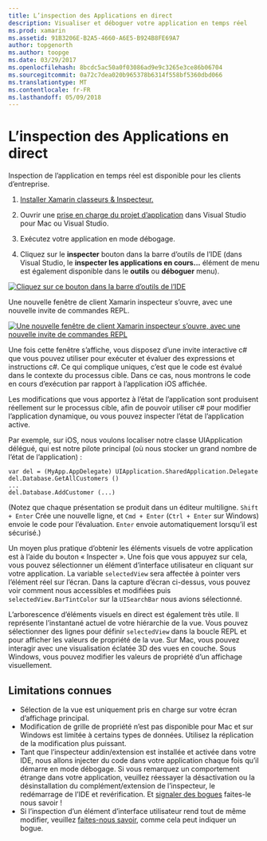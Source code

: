 ```yaml
---
title: L’inspection des Applications en direct
description: Visualiser et déboguer votre application en temps réel
ms.prod: xamarin
ms.assetid: 91B3206E-B2A5-4660-A6E5-B924B8FE69A7
author: topgenorth
ms.author: toopge
ms.date: 03/29/2017
ms.openlocfilehash: 8bcdc5ac50a0f03086ad9e9c3265e3ce86b06704
ms.sourcegitcommit: 0a72c7dea020b965378b6314f558bf5360dbd066
ms.translationtype: MT
ms.contentlocale: fr-FR
ms.lasthandoff: 05/09/2018
---
```

# <a name="inspecting-live-applications"></a>L’inspection des Applications en direct

Inspection de l’application en temps réel est disponible pour les clients d’entreprise.


1. [Installer Xamarin classeurs & Inspecteur.](~/tools/inspector/install.md)

1. Ouvrir une [prise en charge du projet d’application](~/tools/inspector/install.md#supported-platforms) dans Visual Studio pour Mac ou Visual Studio.
1. Exécutez votre application en mode débogage.
1. Cliquez sur le **inspecter** bouton dans la barre d’outils de l’IDE (dans Visual Studio, le **inspecter les applications en cours...**  élément de menu est également disponible dans le **outils** ou **déboguer** menu).



[![](inspect-images/mac-heres-the-button.png "Cliquez sur ce bouton dans la barre d’outils de l’IDE")](inspect-images/mac-heres-the-button.png#lightbox)

Une nouvelle fenêtre de client Xamarin inspecteur s’ouvre, avec une nouvelle invite de commandes REPL.

[![](inspect-images/inspector-0.7.0-map-inspect-small.png "Une nouvelle fenêtre de client Xamarin inspecteur s’ouvre, avec une nouvelle invite de commandes REPL")](inspect-images/inspector-0.7.0-map-inspect.png#lightbox)

Une fois cette fenêtre s’affiche, vous disposez d’une invite interactive c# que vous pouvez utiliser pour exécuter et évaluer des expressions et instructions c#. Ce qui complique uniques, c’est que le code est évalué dans le contexte du processus cible. Dans ce cas, nous montrons le code en cours d’exécution par rapport à l’application iOS affichée.

Les modifications que vous apportez à l’état de l’application sont produisent réellement sur le processus cible, afin de pouvoir utiliser c# pour modifier l’application dynamique, ou vous pouvez inspecter l’état de l’application active.

Par exemple, sur iOS, nous voulons localiser notre classe UIApplication délégué, qui est notre pilote principal (où nous stocker un grand nombre de l’état de l’application) :

    var del = (MyApp.AppDelegate) UIApplication.SharedApplication.Delegate
    del.Database.GetAllCustomers ()
    ...
    del.Database.AddCustomer (...)

(Notez que chaque présentation se produit dans un éditeur multiligne. `Shift + Enter` Crée une nouvelle ligne, et `Cmd + Enter` (`Ctrl + Enter` sur Windows) envoie le code pour l’évaluation. `Enter` envoie automatiquement lorsqu’il est sécurisé.)

Un moyen plus pratique d’obtenir les éléments visuels de votre application est à l’aide du bouton « Inspecter ». Une fois que vous appuyez sur cela, vous pouvez sélectionner un élément d’interface utilisateur en cliquant sur votre application. La variable `selectedView` sera affectée à pointer vers l’élément réel sur l’écran. Dans la capture d’écran ci-dessus, vous pouvez voir comment nous accessibles et modifiées puis `selectedView.BarTintColor` sur la `UISearchBar` nous avions sélectionné.

L’arborescence d’éléments visuels en direct est également très utile. Il représente l’instantané actuel de votre hiérarchie de la vue. Vous pouvez sélectionner des lignes pour définir `selectedView` dans la boucle REPL et pour afficher les valeurs de propriété de la vue. Sur Mac, vous pouvez interagir avec une visualisation éclatée 3D des vues en couche. Sous Windows, vous pouvez modifier les valeurs de propriété d’un affichage visuellement.

## <a name="known-limitations"></a>Limitations connues

 - Sélection de la vue est uniquement pris en charge sur votre écran d’affichage principal.
 - Modification de grille de propriété n’est pas disponible pour Mac et sur Windows est limitée à certains types de données. Utilisez la réplication de la modification plus puissant.
 - Tant que l’inspecteur addin/extension est installée et activée dans votre IDE, nous allons injecter du code dans votre application chaque fois qu’il démarre en mode débogage. Si vous remarquez un comportement étrange dans votre application, veuillez réessayer la désactivation ou la désinstallation du complément/extension de l’inspecteur, le redémarrage de l’IDE et revérification. Et [signaler des bogues](~/tools/inspector/install.md#reporting-bugs) faites-le nous savoir !
 - Si l’inspection d’un élément d’interface utilisateur rend tout de même modifier, veuillez [faites-nous savoir](~/tools/inspector/install.md#reporting-bugs), comme cela peut indiquer un bogue.

